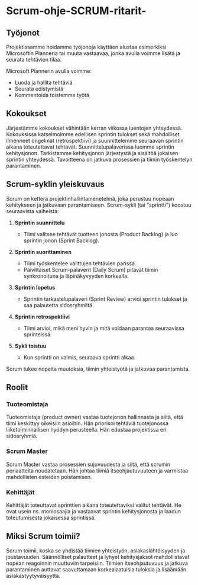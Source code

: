 # Scrum-ohje-SCRUM-ritarit-

## Työjonot
Projektissamme hoidamme työjonoja käyttäen alustaa esimerkiksi Microsoftin Planneria tai muuta vastaavaa, jonka avulla voimme lisätä ja seurata tehtävien tilaa.

Microsoft Plannerin avulla voimme:

- Luoda ja hallita tehtäviä
- Seurata edistymistä
- Kommentoida toistemme työtä

## Kokoukset
Järjestämme kokoukset vähintään kerran viikossa luentojen yhteydessä.
Kokouksissa katselmoimme edellisen sprintin tulokset sekä mahdolliset ilmenneet ongelmat (retrospektiivi) ja suunnittelemme seuraavan sprintin aikana toteutettavat tehtävät. Suunnittelupalaverissa luomme sprintin kehitysjonon.
Tarkistamme kehitysjonon järjestystä ja sisältöä jokaisen sprintin yhteydessä. Tavoitteena on jatkuva prosessien ja tiimin työskentelyn parantaminen. 

## Scrum-syklin yleiskuvaus

Scrum on ketterä projektinhallintamenetelmä, joka perustuu nopeaan kehitykseen ja jatkuvaan parantamiseen. Scrum-sykli (tai "sprintti") koostuu seuraavista vaiheista:

1. **Sprintin suunnittelu**
    - Tiimi valitsee tehtävät tuotteen jonosta (Product Backlog) ja luo sprintin jonon (Sprint Backlog).

2. **Sprintin suorittaminen**
    - Tiimi työskentelee valittujen tehtävien parissa.
    - Päivittäiset Scrum-palaverit (Daily Scrum) pitävät tiimin synkronoituna ja läpinäkyvyyden korkealla.

3. **Sprintin lopetus**
    - Sprintin tarkastelupalaveri (Sprint Review) arvioi sprintin tulokset ja saa palautetta sidosryhmiltä.

4. **Sprintin retrospektiivi**
    - Tiimi arvioi, mikä meni hyvin ja mitä voidaan parantaa seuraavissa sprinteissä.

5. **Sykli toistuu**
    - Kun sprintti on valmis, seuraava sprintti alkaa.

Scrum tukee nopeita muutoksia, tiimin yhteistyötä ja jatkuvaa parantamista.

## Roolit

### Tuoteomistaja
Tuoteomistaja (product owner) vastaa tuotejonon hallinnasta ja siitä, että tiimi keskittyy oikeisiin asioihin. Hän priorisoi tehtäviä tuotejonossa liiketoiminnallisen hyödyn perusteella. Hän edustaa projektissa eri sidosryhmiä.

### Scrum Master
Scrum Master vastaa prosessien sujuvuudesta ja siitä, että scrumin periaatteita noudatetaan. Hän johtaa tiimiä itseohjautuvuuteen ja varmistaa mahdollisten esteiden poistamisen.

### Kehittäjät
Kehittäjät toteuttavat sprinttien aikana toteutettaviksi valitut tehtävät. He ovat usein ns. moniosaajia ja vastaavat sprintin kehitysjonosta ja laadun toteutumisesta jokaisessa sprintissä.

## Miksi Scrum toimii?
Scrum toimii, koska se yhdistää tiimien yhteistyön, asiakaslähtöisyyden ja joustavuuden. Säännölliset palautteet ja lyhyet kehitysjaksot mahdollistavat nopean reagoinnin muuttuviin tarpeisiin.
Tiimien itseohjautuvuus ja jatkuva parantaminen auttavat saavuttamaan korkealaatuisia tuloksia ja lisäämään asiakastyytyväisyyttä.